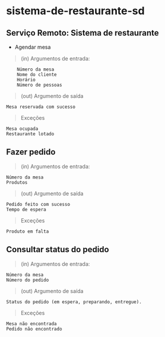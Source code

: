 # sistema-de-restaurante-sd

## Serviço Remoto: Sistema de restaurante
- Agendar mesa
  
> (in) Argumentos de entrada:

    	Número da mesa
    	Nome do cliente
    	Horário
    	Número de pessoas
     
>	(out) Argumento de saída

    Mesa reservada com sucesso
    
> Exceções

    Mesa ocupada
    Restaurante lotado
    
## Fazer pedido

> (in) Argumentos de entrada:

    Número da mesa
    Produtos
    
> (out) Argumento de saída

    Pedido feito com sucesso
    Tempo de espera
    
> Exceções

    Produto em falta
    
## Consultar status do pedido

> (in) Argumentos de entrada:

    Número da mesa
    Número do pedido
    
> (out) Argumento de saída

    Status do pedido (em espera, preparando, entregue).
    
> Exceções

    Mesa não encontrada
    Pedido não encontrado
